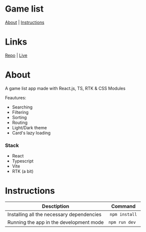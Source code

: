 # Game list


[About](#about) |
[Instructions](#instructions)

# Links

<a href="https://github.com/skyzavr/gameList">Repo</a> |
<a href="https://game-list-mu.vercel.app">Live</a>

# About

A game list app made with React.js, TS, RTK & CSS Modules

Feautures:
- Searching
- Filtering
- Sorting
- Routing
- Light/Dark theme
- Card's lazy loading

### Stack

- React
- Typescript
- Vite
- RTK (a bit)


# Instructions

| Desctiption                               |    Command     |
| ----------------------------------------- | :------------: |
| Installing all the necessary dependencies | `npm install`  |
| Running the app in the development mode   | `npm run dev ` |
